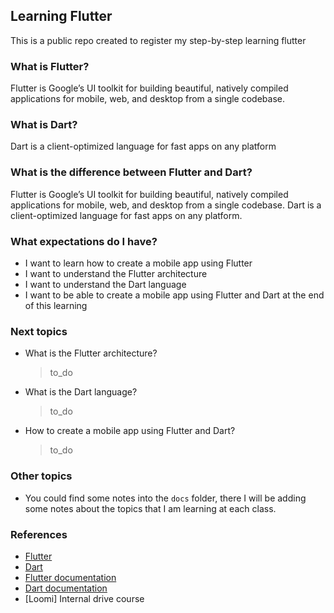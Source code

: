## Learning Flutter
This is a public repo created to register my step-by-step learning flutter

### What is Flutter?
Flutter is Google’s UI toolkit for building beautiful, natively compiled applications for mobile, web, and desktop from a single codebase.

### What is Dart?
Dart is a client-optimized language for fast apps on any platform

### What is the difference between Flutter and Dart?
Flutter is Google’s UI toolkit for building beautiful, natively compiled applications for mobile, web, and desktop from a single codebase. Dart is a client-optimized language for fast apps on any platform.

### What expectations do I have?
- I want to learn how to create a mobile app using Flutter
- I want to understand the Flutter architecture
- I want to understand the Dart language
- I want to be able to create a mobile app using Flutter and Dart at the end of this learning

### Next topics
- What is the Flutter architecture?
  > to_do
- What is the Dart language?
  > to_do
- How to create a mobile app using Flutter and Dart?
  > to_do

### Other topics
- You could find some notes into the `docs` folder, there I will be adding some notes about the topics that I am learning at each class.

### References
- [Flutter](https://flutter.dev/)
- [Dart](https://dart.dev/)
- [Flutter documentation](https://docs.flutter.dev/)
- [Dart documentation](https://dart.dev/guides)
- [Loomi] Internal drive course
